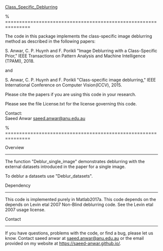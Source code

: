[Class_Specific_Deblurring](https://github.com/saeed-anwar/Class_Specific_Deblurring?tab=readme-ov-file)

% ===============================================================

The code in this package implements the class-specific image deblurring method as described in the following papers:

S. Anwar, C. P. Huynh and F. Porikli 
"Image Deblurring with a Class-Specific Prior,"
IEEE Transactions on Pattern Analysis and Machine Intelligence (TPAMI), 2018. 

and  

S. Anwar, C. P. Huynh and F. Porikli 
"Class-specific image deblurring,"
IEEE International Conference on Computer Vision(ICCV), 2015. 

Please cite the papers if you are using this code in your research.

Please see the file License.txt for the license governing this code.

 

Contact:       
Saeed Anwar <saeed.anwar@anu.edu.au>

% ===============================================================


Overview

------------

The function "Deblur_single_image" demonstrates deblurring with the external datasets 
introduced in the paper for a single image. 

To deblur a datasets use "Deblur_datasets".


Dependency

------------

This code is implemented purely in Matlab2017a. This code depends on the depends on Levin etal 2007 Non-Blind deblurring code.
See the Levin etal 2007 usage license.



Contact

------------

If you have questions, problems with the code, or find a bug, please let us know. Contact saeed anwar at 
saeed.anwar@anu.edu.au or the email provided on my website at https://saeed-anwar.github.io/.

